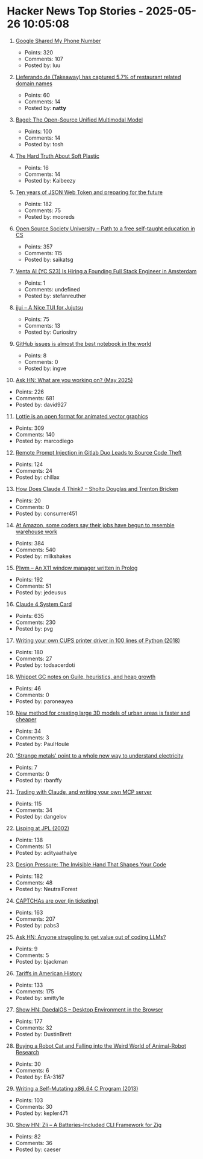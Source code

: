 # Hacker News Top Stories - 2025-05-26 10:05:08

1. [Google Shared My Phone Number](https://danq.me/2025/05/21/google-shared-my-phone-number/)
   - Points: 320
   - Comments: 107
   - Posted by: luu

2. [Lieferando.de (Takeaway) has captured 5.7% of restaurant related domain names](https://mondaybits.com/lieferando-captured-6-percent-of-restaurant-related-domain-names/)
   - Points: 60
   - Comments: 14
   - Posted by: __natty__

3. [Bagel: The Open-Source Unified Multimodal Model](https://bagel-ai.org/)
   - Points: 100
   - Comments: 14
   - Posted by: tosh

4. [The Hard Truth About Soft Plastic](https://www.everydayplastic.org/softplastic)
   - Points: 16
   - Comments: 14
   - Posted by: Kaibeezy

5. [Ten years of JSON Web Token and preparing for the future](https://self-issued.info/?p=2708)
   - Points: 182
   - Comments: 75
   - Posted by: mooreds

6. [Open Source Society University – Path to a free self-taught education in CS](https://github.com/ossu/computer-science)
   - Points: 357
   - Comments: 115
   - Posted by: saikatsg

7. [Venta AI (YC S23) Is Hiring a Founding Full Stack Engineer in Amsterdam](https://www.ycombinator.com/companies/venta-ai/jobs/K8m4p6z-founding-full-stack-engineer)
   - Points: 1
   - Comments: undefined
   - Posted by: stefanreuther

8. [jjui – A Nice TUI for Jujutsu](https://github.com/idursun/jjui)
   - Points: 75
   - Comments: 13
   - Posted by: Curiositry

9. [GitHub issues is almost the best notebook in the world](https://simonwillison.net/2025/May/26/notes/)
   - Points: 8
   - Comments: 0
   - Posted by: ingve

10. [Ask HN: What are you working on? (May 2025)](undefined)
   - Points: 226
   - Comments: 681
   - Posted by: david927

11. [Lottie is an open format for animated vector graphics](https://lottie.github.io/)
   - Points: 309
   - Comments: 140
   - Posted by: marcodiego

12. [Remote Prompt Injection in Gitlab Duo Leads to Source Code Theft](https://www.legitsecurity.com/blog/remote-prompt-injection-in-gitlab-duo)
   - Points: 124
   - Comments: 24
   - Posted by: chillax

13. [How Does Claude 4 Think? – Sholto Douglas and Trenton Bricken](https://www.dwarkesh.com/p/sholto-trenton-2)
   - Points: 20
   - Comments: 0
   - Posted by: consumer451

14. [At Amazon, some coders say their jobs have begun to resemble warehouse work](https://www.nytimes.com/2025/05/25/business/amazon-ai-coders.html)
   - Points: 384
   - Comments: 540
   - Posted by: milkshakes

15. [Plwm – An X11 window manager written in Prolog](https://github.com/Seeker04/plwm)
   - Points: 192
   - Comments: 51
   - Posted by: jedeusus

16. [Claude 4 System Card](https://simonwillison.net/2025/May/25/claude-4-system-card/)
   - Points: 635
   - Comments: 230
   - Posted by: pvg

17. [Writing your own CUPS printer driver in 100 lines of Python (2018)](https://behind.pretix.eu/2018/01/20/cups-driver/)
   - Points: 180
   - Comments: 27
   - Posted by: todsacerdoti

18. [Whippet GC notes on Guile, heuristics, and heap growth](https://wingolog.org/archives/2025/05/22/whippet-lab-notebook-guile-heuristics-and-heap-growth)
   - Points: 46
   - Comments: 0
   - Posted by: paroneayea

19. [New method for creating large 3D models of urban areas is faster and cheaper](https://techxplore.com/news/2025-05-action-movies-urban-method-large.html)
   - Points: 34
   - Comments: 3
   - Posted by: PaulHoule

20. ['Strange metals' point to a whole new way to understand electricity](https://www.science.org/content/article/strange-metals-point-whole-new-way-understand-electricity)
   - Points: 7
   - Comments: 0
   - Posted by: rbanffy

21. [Trading with Claude, and writing your own MCP server](https://dangelov.com/blog/trading-with-claude/)
   - Points: 115
   - Comments: 34
   - Posted by: dangelov

22. [Lisping at JPL (2002)](https://flownet.com/gat/jpl-lisp.html)
   - Points: 138
   - Comments: 51
   - Posted by: adityaathalye

23. [Design Pressure: The Invisible Hand That Shapes Your Code](https://hynek.me/talks/design-pressure/)
   - Points: 182
   - Comments: 48
   - Posted by: NeutralForest

24. [CAPTCHAs are over (in ticketing)](https://behind.pretix.eu/2025/05/23/captchas-are-over/)
   - Points: 163
   - Comments: 207
   - Posted by: pabs3

25. [Ask HN: Anyone struggling to get value out of coding LLMs?](undefined)
   - Points: 9
   - Comments: 5
   - Posted by: bjackman

26. [Tariffs in American History](https://imprimis.hillsdale.edu/tariffs-in-american-history/)
   - Points: 133
   - Comments: 175
   - Posted by: smitty1e

27. [Show HN: DaedalOS – Desktop Environment in the Browser](https://github.com/DustinBrett/daedalOS)
   - Points: 177
   - Comments: 32
   - Posted by: DustinBrett

28. [Buying a Robot Cat and Falling into the Weird World of Animal-Robot Research](https://thereader.mitpress.mit.edu/the-weird-world-of-animal-robot-research/)
   - Points: 30
   - Comments: 6
   - Posted by: EA-3167

29. [Writing a Self-Mutating x86_64 C Program (2013)](https://ephemeral.cx/2013/12/writing-a-self-mutating-x86_64-c-program/)
   - Points: 103
   - Comments: 30
   - Posted by: kepler471

30. [Show HN: Zli – A Batteries-Included CLI Framework for Zig](https://github.com/xcaeser/zli)
   - Points: 82
   - Comments: 36
   - Posted by: caeser

